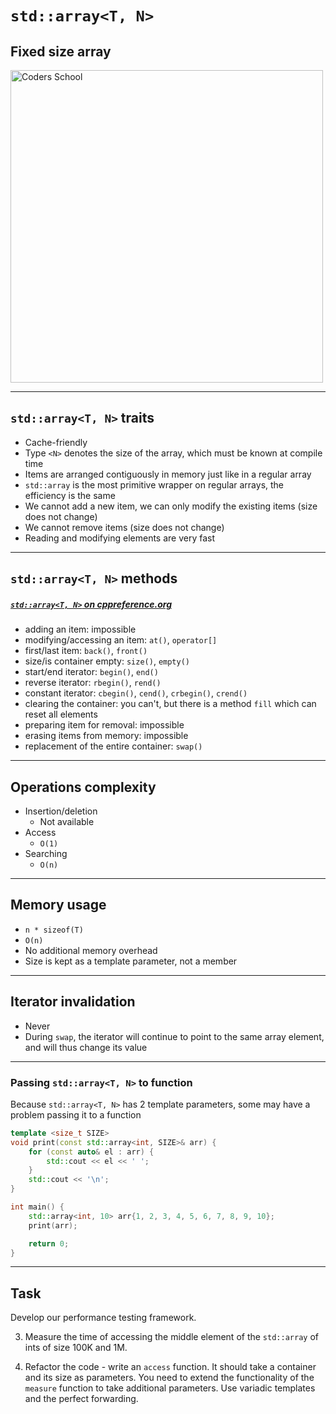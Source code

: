 <!-- .slide: data-background="#111111" -->

# `std::array<T, N>`

## Fixed size array

<a href="https://coders.school">
    <img width="500" src="../img/coders_school_logo.png" alt="Coders School" class="plain">
</a>

___

## `std::array<T, N>` traits

* <!-- .element: class="fragment fade-in" --> Cache-friendly
* <!-- .element: class="fragment fade-in" --> Type <code>&lt;N&gt;</code> denotes the size of the array, which must be known at compile time
* <!-- .element: class="fragment fade-in" --> Items are arranged contiguously in memory just like in a regular array
* <!-- .element: class="fragment fade-in" --> <code>std::array</code> is the most primitive wrapper on regular arrays, the efficiency is the same
* <!-- .element: class="fragment fade-in" --> We cannot add a new item, we can only modify the existing items (size does not change)
* <!-- .element: class="fragment fade-in" --> We cannot remove items (size does not change)
* <!-- .element: class="fragment fade-in" --> Reading and modifying elements are very fast

___

## `std::array<T, N>` methods

##### [`std::array<T, N>` on cppreference.org](https://en.cppreference.com/w/cpp/container/array)

* <!-- .element: class="fragment fade-in" --> adding an item:  <span class="fragment highlight-red">impossible</span>
* <!-- .element: class="fragment fade-in" --> modifying/accessing an item: <code class="fragment highlight-green">at()</code>, <code class="fragment highlight-green">operator[]</code>
* <!-- .element: class="fragment fade-in" --> first/last item: <code>back()</code>, <code>front()</code>
* <!-- .element: class="fragment fade-in" --> size/is container empty: <code>size()</code>, <code>empty()</code>
* <!-- .element: class="fragment fade-in" --> start/end iterator: <code>begin()</code>, <code>end()</code>
* <!-- .element: class="fragment fade-in" --> reverse iterator: <code>rbegin()</code>, <code>rend()</code>
* <!-- .element: class="fragment fade-in" --> constant iterator: <code>cbegin()</code>, <code>cend()</code>, <code>crbegin()</code>, <code>crend()</code>
* <!-- .element: class="fragment fade-in" --> clearing the container: <span class="fragment highlight-red">you can't, but there is a method <code>fill</code> which can reset all elements</span>
* <!-- .element: class="fragment fade-in" --> preparing item for removal: <span class="fragment highlight-red">impossible</span>
* <!-- .element: class="fragment fade-in" --> erasing items from memory: <span class="fragment highlight-red">impossible</span>
* <!-- .element: class="fragment fade-in" --> replacement of the entire container: <code>swap()</code>

___

## Operations complexity

* <!-- .element: class="fragment fade-in" --> Insertion/deletion
  * <!-- .element: class="fragment fade-in" --> Not available
* <!-- .element: class="fragment fade-in" --> Access
  * <!-- .element: class="fragment fade-in" --> <code>O(1)</code>
* <!-- .element: class="fragment fade-in" --> Searching
  * <!-- .element: class="fragment fade-in" --> <code>O(n)</code>

___

## Memory usage

* <!-- .element: class="fragment fade-in" --> <code>n * sizeof(T)</code>
* <!-- .element: class="fragment fade-in" --> <code>O(n)</code>
* <!-- .element: class="fragment fade-in" --> No additional memory overhead
* <!-- .element: class="fragment fade-in" --> Size is kept as a template parameter, not a member

___

## Iterator invalidation

* <!-- .element: class="fragment fade-in" --> Never
* <!-- .element: class="fragment fade-in" --> During <code>swap</code>, the iterator will continue to point to the same array element, and will thus change its value

___

### Passing `std::array<T, N>` to function

Because `std::array<T, N>` has 2 template parameters, some may have a problem passing it to a function
<!-- .element: class="fragment fade-in" -->

```cpp []
template <size_t SIZE>
void print(const std::array<int, SIZE>& arr) {
    for (const auto& el : arr) {
        std::cout << el << ' ';
    }
    std::cout << '\n';
}

int main() {
    std::array<int, 10> arr{1, 2, 3, 4, 5, 6, 7, 8, 9, 10};
    print(arr);

    return 0;
}
```
<!-- .element: class="fragment fade-in" -->

___

## Task

Develop our performance testing framework.

3. Measure the time of accessing the middle element of the `std::array` of ints of size 100K and 1M.

4. Refactor the code - write an `access` function. It should take a container and its size as parameters.
   You need to extend the functionality of the `measure` function to take additional parameters.
   Use variadic templates and the perfect forwarding.
